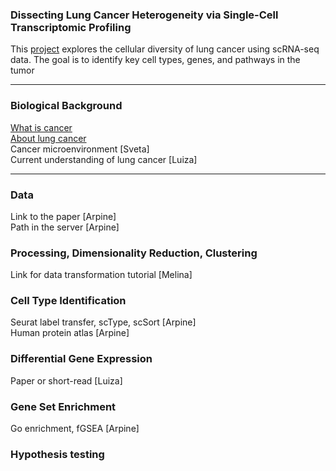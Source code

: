 ### Dissecting Lung Cancer Heterogeneity via Single-Cell Transcriptomic Profiling
This 
[project](https://docs.google.com/presentation/d/1RhBNvitkHGf0XaU5YJIngZHS3ZJ6dw9B/edit?usp=sharing&ouid=108169334741774870734&rtpof=true&sd=true)
explores the cellular diversity of lung cancer using scRNA-seq data. The goal is to identify key cell types, genes, and pathways in the tumor
  ___
  
### Biological Background
[What is cancer](https://www.cancer.gov/about-cancer/understanding/what-is-cancer) \
[About lung cancer](https://my.clevelandclinic.org/health/diseases/4375-lung-cancer) \
Cancer microenvironment [Sveta] \
Current understanding of lung cancer [Luiza]

___

### Data 
Link to the paper [Arpine] \
Path in the server [Arpine]

### Processing, Dimensionality Reduction, Clustering
Link for data transformation tutorial [Melina]

### Cell Type Identification
Seurat label transfer, scType, scSort [Arpine] \
Human protein atlas [Arpine]

### Differential Gene Expression 
Paper or short-read [Luiza]

### Gene Set Enrichment
Go enrichment, fGSEA [Arpine]

### Hypothesis testing
